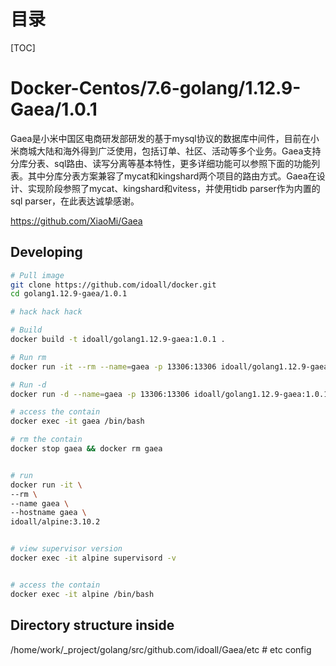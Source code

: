 # 目录

[TOC]

Docker-Centos/7.6-golang/1.12.9-Gaea/1.0.1
=============
Gaea是小米中国区电商研发部研发的基于mysql协议的数据库中间件，目前在小米商城大陆和海外得到广泛使用，包括订单、社区、活动等多个业务。Gaea支持分库分表、sql路由、读写分离等基本特性，更多详细功能可以参照下面的功能列表。其中分库分表方案兼容了mycat和kingshard两个项目的路由方式。Gaea在设计、实现阶段参照了mycat、kingshard和vitess，并使用tidb parser作为内置的sql parser，在此表达诚挚感谢。

https://github.com/XiaoMi/Gaea

## Developing

```bash
# Pull image
git clone https://github.com/idoall/docker.git
cd golang1.12.9-gaea/1.0.1

# hack hack hack

# Build
docker build -t idoall/golang1.12.9-gaea:1.0.1 .

# Run rm
docker run -it --rm --name=gaea -p 13306:13306 idoall/golang1.12.9-gaea:1.0.1

# Run -d
docker run -d --name=gaea -p 13306:13306 idoall/golang1.12.9-gaea:1.0.1

# access the contain
docker exec -it gaea /bin/bash

# rm the contain
docker stop gaea && docker rm gaea


# run
docker run -it \
--rm \
--name gaea \
--hostname gaea \
idoall/alpine:3.10.2


# view supervisor version
docker exec -it alpine supervisord -v


# access the contain
docker exec -it alpine /bin/bash
```

## Directory structure inside
/home/work/_project/golang/src/github.com/idoall/Gaea/etc # etc config